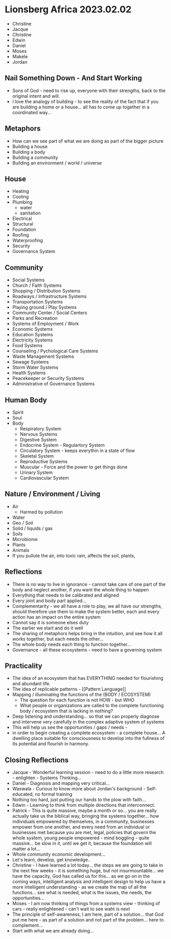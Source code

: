 # Lionsberg Africa 2023.02.02

- Christine 
- Jacque 
- Christine 
- Edwin 
- Daniel 
- Moses 
- Makele 
- Jordan  

## Nail Something Down - And Start Working
- Sons of God - need to rise up, everyone with their strengths, back to the original intent and will. 
- I love the analogy of building - to see the reality of the fact that if you are building a home or a house... all has to come up together in a coordinated way...


## Metaphors 
- How can we see part of what we are doing as part of the bigger picture 
- Building a house 
- Building a body 
- Building a community 
- Building an environment / world / universe 

## House 
- Heating 
- Cooling 
- Plumbing 
    - water 
    - sanitation 
- Electrical 
- Structural 
- Foundation 
- Roofing 
- Waterproofing 
- Security 
- Governance System

## Community 
- Social Systems 
- Church / Faith Systems 
- Shopping / Distribution Systems 
- Roadways / Infrastructure Systems 
- Transportation Systems
- Playing ground / Play Systems 
- Community Center / Social Centers 
- Parks and Recreation 
- Systems of Employment / Work 
- Economic Systems 
- Education Systems 
- Electricity Systems  
- Food Systems 
- Counseling / Pychological Care Systems 
- Waste Management Systems 
- Sewage Systems 
- Storm Water Systems 
- Health Systems 
- Peacekeeper or Security Systems 
- Administrative of Governance Systems 

## Human Body 
- Spirit 
- Soul 
- Body 
    - Respiratory System 
    - Nervous Systems 
    - Digestive System 
    - Endocrine System  - Regulartory System 
    - Circulatory System - keeps everythin in a state of flow 
    - Skeletal System 
    - Reproductive Systems 
    - Muscular - Force and the power to get things done 
    - Urinary System 
    - Cardiovascular System 

## Nature / Environment / Living 
- Air 
    - Harmed by pollution 
- Water 
- Geo / Soil 
- Solid / liquids / gas 
- Soils 
- Microbiome 
- Plants 
- Animals 
- If you pullute the air, into toxic rain, affects the soil, plants, 

## Reflections
- There is no way to live in ignorance - cannot take care of one part of the body and neglect another, if you want the whole thing to happen 
- Everything that needs to be calibrated and aligned 
- Every joint and body part applied... 
- Complementarity - we all have a role to play, we all have our strengths, should therefore use them to make the system better, each and every action has an impact on the entire system 
- Cannot say it is someone elses duty 
- The earlier we start and do it well 
- The sharing of metaphors helps bring in the intuition, and see how it all works together, but each needs the other... 
- The whole body needs each thing to function together... 
- Governance - all these ecosystems - need to have a governing system 

## Practicality 
- The idea of an ecosystem that has EVERYTHING needed for flourishing and abundant life. 
- The idea of replicable patterns - [[Pattern Language]]
- Mapping / illuminating the functions of the (BODY / ECOSYSTEM)
    - The question for each function is not HOW - but WHO
    - What people or organizations are called to the complete functioning body / ecosystem that is lacking in nothing?
- Deep listening and understanding... so that we can properly diagnose and intervene very carefully in the complex adaptive system of systems 
- This will help us see the opportunities / gaps / needs - 
- in order to begin creating a complete ecosystem - a complete house... A dwelling place suitable for consciousness to develop into the fullness of its potential and flourish in harmony. 

## Closing Reflections
- Jacque - Wonderful learning session - need to do a little more research - enlighten - Systems Thinking... 
- Daniel - Diagnosis and mapping very critical... 
- Waswala - Curious to know more about Jordan's background - Self-educated, no formal training 
- Nothing too hard, just putting our hands to the plow with faith...
- Edwin - Learning to think from multiple directions that interconnect. 
- Patrick - This is quite massive, maybe a month or so... you are really actually take us the biblical way, bringing the systems together... how individuals empowered by themselves, in a community, businesses empower from one another, and every need from an individual or businesses met because you are met, legal, policies that govern the whole system, young people empowered - mind boggling - quite massive... be slow in it, until we get it, because the foundation will matter a lot... 
- Whole community economic development... 
- Let's learn, develop, get knowledge.. 
- Christine - I have learned a lot today... the steps we are going to take in the next few weeks - it is something huge, but not insurmountable... we have the capacity, God has called us for this... as we go on in the coming ways, intelligent analysis and intelligent design to help us have a more intelligent understanding - as we create the map of all the functions... see what is needed, what is the issues, the needs, the opportunities... 
- Moses - I am now thinking of things from a systems view - thinking of cars - really enlightened - can't wait to see waht is next
- The principle of self-awareness, I am here, part of a solution... that God put me here - as part of a solution and not part of the problem... here to complement... 
- Start with what we are already doing... 